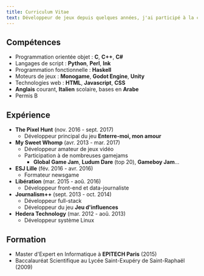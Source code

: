 ```yaml
---
title: Curriculum Vitae
text: Développeur de jeux depuis quelques années, j'ai participé à la création de <b>«Enterre-moi, mon amour»</b> (prix des développeurs à IndieCade EU, nominé à IGF et GDCA) et suis actuellement à la recherche d'un poste dans l'industrie du jeu vidéo.<br><br>Je suis passionné de littérature et de photographie.<br><br>Tous les projets auxquels j'ai participé sont visibles en détails sur mon site internet.<br><br>
---
```


## Compétences

* Programmation orientée objet : **C**, **C++**, **C#**
* Langages de script : **Python**, **Perl**, **Ink**
* Programmation fonctionnelle : **Haskell**
* Moteurs de jeux : **Monogame**, **Godot Engine**, **Unity**
* Technologies web : **HTML**, **Javascript**, **CSS**
* **Anglais** courant, **Italien** scolaire, bases en **Arabe**
* Permis B

## Expérience

* **The Pixel Hunt** (nov. 2016 - sept. 2017)  
    * Développeur principal du jeu **Enterre-moi, mon amour**
* **My Sweet Whomp** (avr. 2013 - mar. 2017)  
    * Développeur amateur de jeux vidéo  
    * Participation à de nombreuses gamejams  
        * **Global Game Jam**, **Ludum Dare** (top 20), **Gameboy&nbsp;Jam**...
* **ESJ Lille** (fév. 2016 - avr. 2016)  
    * Formateur newsgame
* **Libération** (mar. 2015 - aoû. 2016)  
    * Développeur front-end et data-journaliste
* **Journalism++** (sept. 2013 - oct. 2014)  
    * Développeur full-stack  
    * Développeur du jeu **Jeu d'influences**
* **Hedera Technology** (mar. 2012 - aoû. 2013)  
    * Développeur système Linux

## Formation

* Master d'Expert en Informatique à **EPITECH Paris** (2015)
* Baccalauréat Scientifique au Lycée Saint-Exupéry de Saint-Raphaël (2009)
